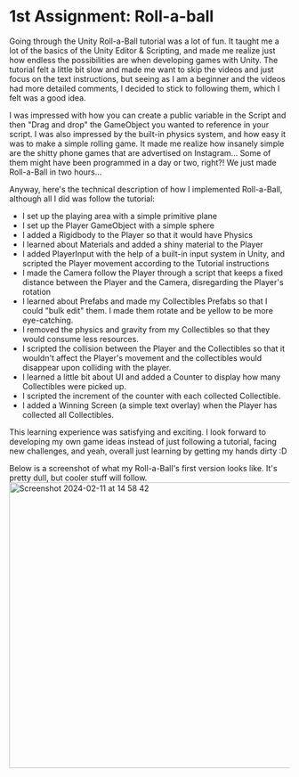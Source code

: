 # 1st Assignment: Roll-a-ball

Going through the Unity Roll-a-Ball tutorial was a lot of fun. It taught me a lot of the basics of the Unity Editor & Scripting, and made me realize just how endless the possibilities are when developing games with Unity. The tutorial felt a little bit slow and made me want to skip the videos and just focus on the text instructions, but seeing as I am a beginner and the videos had more detailed comments, I decided to stick to following them, which I felt was a good idea.

I was impressed with how you can create a public variable in the Script and then "Drag and drop" the GameObject you wanted to reference in your script. I was also impressed by the built-in physics system, and how easy it was to make a simple rolling game. It made me realize how insanely simple are the shitty phone games that are advertised on Instagram... Some of them might have been programmed in a day or two, right?! We just made Roll-a-Ball in two hours...

Anyway, here's the technical description of how I implemented Roll-a-Ball, although all I did was follow the tutorial:

- I set up the playing area with a simple primitive plane
- I set up the Player GameObject with a simple sphere
- I added a Rigidbody to the Player so that it would have Physics
- I learned about Materials and added a shiny material to the Player
- I added PlayerInput with the help of a built-in input system in Unity, and scripted the Player movement according to the Tutorial instructions
- I made the Camera follow the Player through a script that keeps a fixed distance between the Player and the Camera, disregarding the Player's rotation
- I learned about Prefabs and made my Collectibles Prefabs so that I could "bulk edit" them. I made them rotate and be yellow to be more eye-catching.
- I removed the physics and gravity from my Collectibles so that they would consume less resources.
- I scripted the collision between the Player and the Collectibles so that it wouldn't affect the Player's movement and the collectibles would disappear upon colliding with the player.
- I learned a little bit about UI and added a Counter to display how many Collectibles were picked up.
- I scripted the increment of the counter with each collected Collectible.
- I added a Winning Screen (a simple text overlay) when the Player has collected all Collectibles.

This learning experience was satisfying and exciting. I look forward to developing my own game ideas instead of just following a tutorial, facing new challenges, and yeah, overall just learning by getting my hands dirty :D

Below is a screenshot of what my Roll-a-Ball's first version looks like. It's pretty dull, but cooler stuff will follow.
<img width="513" alt="Screenshot 2024-02-11 at 14 58 42" src="https://github.com/laurarebelo/GMD1/assets/91252082/9db17a05-573f-4684-81be-5192ed5b7bdb">
